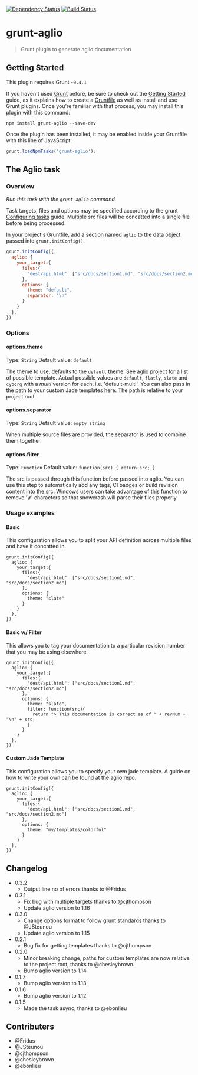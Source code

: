 [![Dependency Status](https://david-dm.org/arbus/grunt-aglio.png)](https://david-dm.org/arbus/grunt-aglio)
[![Build Status](https://travis-ci.org/arbus/grunt-aglio.png?branch=master)](https://travis-ci.org/arbus/grunt-aglio)

grunt-aglio
===========

> Grunt plugin to generate aglio documentation

## Getting Started
This plugin requires Grunt `~0.4.1`

If you haven't used [Grunt](http://gruntjs.com/) before, be sure to check out the [Getting Started](http://gruntjs.com/getting-started) guide, as it explains how to create a [Gruntfile](http://gruntjs.com/sample-gruntfile) as well as install and use Grunt plugins. Once you're familiar with that process, you may install this plugin with this command:

```shell
npm install grunt-aglio --save-dev
```

Once the plugin has been installed, it may be enabled inside your Gruntfile with this line of JavaScript:

```js
grunt.loadNpmTasks('grunt-aglio');
```

## The Aglio task

### Overview

_Run this task with the `grunt aglio` command._

Task targets, files and options may be specified according to the grunt [Configuring tasks](http://gruntjs.com/configuring-tasks) guide.
Multiple src files will be concatted into a single file before being processed.

In your project's Gruntfile, add a section named `aglio` to the data object passed into `grunt.initConfig()`.

```js
grunt.initConfig({
  aglio: {
    your_target:{
      files:{
        "dest/api.html": ["src/docs/section1.md", "src/docs/section2.md"]
      },
      options: {
        theme: "default",
        separator: "\n"
      }
    }
  },
})
```

### Options

#### options.theme
Type: `String`
Default value: `default`

The theme to use, defaults to the `default` theme. See [aglio](https://github.com/danielgtaylor/aglio) project for a list of possible template. Actual possible values are `default`, `flatly`, `slate` and `cyborg` with a *multi* version for each. i.e. 'default-multi'.
You can also pass in the path to your custom Jade templates here. The path is relative to your project root

#### options.separator
Type: `String`
Default value: `empty string`

When multiple source files are provided, the separator is used to combine them together.

#### options.filter
Type: `Function`
Default value: `function(src) { return src; }`

The src is passed through this function before passed into aglio. You can use this step to automatically add any tags, CI badges or build revision content into the src. Windows users can take advantage of this function to remove '\r' characters so that snowcrash will parse their files properly

### Usage examples

#### Basic
This configuration allows you to split your API definition across multiple files and have it concatted in.
```
grunt.initConfig({
  aglio: {
    your_target:{
      files:{
        "dest/api.html": ["src/docs/section1.md", "src/docs/section2.md"]
      },
      options: {
        theme: "slate"
      }
    }
  },
})
```

#### Basic w/ Filter
This allows you to tag your documentation to a particular revision number that you may be using elsewhere
```
grunt.initConfig({
  aglio: {
    your_target:{
      files:{
        "dest/api.html": ["src/docs/section1.md", "src/docs/section2.md"]
      },
      options: {
        theme: "slate",
        filter: function(src){
          return "> This documentation is correct as of " + revNum + "\n" + src;
        }
      }
    }
  },
})
```

#### Custom Jade Template
This configuration allows you to specify your own jade template. A guide on how to write your own can be found at the [aglio](https://github.com/danielgtaylor/aglio#custom-themes) repo.
```
grunt.initConfig({
  aglio: {
    your_target:{
      files:{
        "dest/api.html": ["src/docs/section1.md", "src/docs/section2.md"]
      },
      options: {
        theme: "my/templates/colorful"
      }
    }
  },
})
```

## Changelog
+ 0.3.2
  + Output line no of errors thanks to @Fridus
+ 0.3.1
  + Fix bug with multiple targets thanks to @cjthompson
  + Update aglio version to 1.16
+ 0.3.0
  + Change options format to follow grunt standards thanks to @JSteunou
  + Update aglio version to 1.15
+ 0.2.1
  + Bug fix for getting templates thanks to @cjthompson
+ 0.2.0
  + Minor breaking change, paths for custom templates are now relative to the project root, thanks to @chesleybrown.
  + Bump aglio version to 1.14
+ 0.1.7
  + Bump aglio version to 1.13
+ 0.1.6
  + Bump aglio version to 1.12
+ 0.1.5
  + Made the task async, thanks to @ebonlieu

## Contributers

+ @Fridus
+ @JSteunou
+ @cjthompson
+ @chesleybrown
+ @ebonlieu
